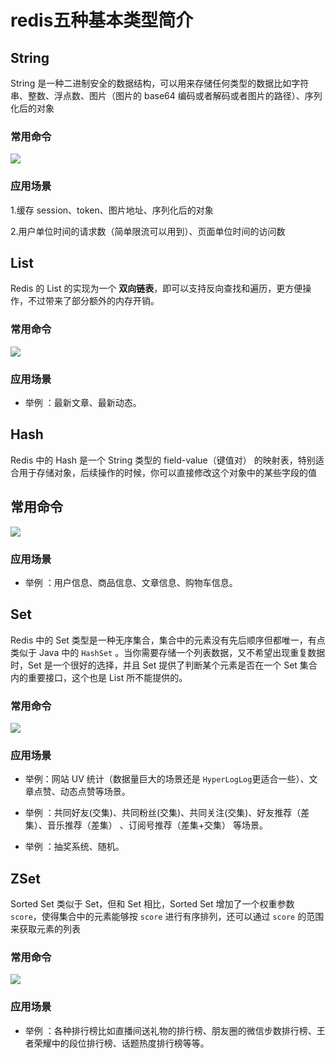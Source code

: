 # redis五种基本类型简介

## String

String 是一种二进制安全的数据结构，可以用来存储任何类型的数据比如字符串、整数、浮点数、图片（图片的 base64 编码或者解码或者图片的路径）、序列化后的对象

### 常用命令

![](C:\Users\sugon\Desktop\note\redis\images\1.png)

### 应用场景

1.缓存 session、token、图片地址、序列化后的对象

2.用户单位时间的请求数（简单限流可以用到）、页面单位时间的访问数

## List

Redis 的 List 的实现为一个 **双向链表**，即可以支持反向查找和遍历，更方便操作，不过带来了部分额外的内存开销。

### 常用命令

![](C:\Users\sugon\Desktop\note\redis\images\2.png)



### 应用场景

- 举例 ：最新文章、最新动态。



## Hash

Redis 中的 Hash 是一个 String 类型的 field-value（键值对） 的映射表，特别适合用于存储对象，后续操作的时候，你可以直接修改这个对象中的某些字段的值



## 常用命令

![](C:\Users\sugon\Desktop\note\redis\images\3.png)



### 应用场景

- 举例 ：用户信息、商品信息、文章信息、购物车信息。





## Set

Redis 中的 Set 类型是一种无序集合，集合中的元素没有先后顺序但都唯一，有点类似于 Java 中的 `HashSet` 。当你需要存储一个列表数据，又不希望出现重复数据时，Set 是一个很好的选择，并且 Set 提供了判断某个元素是否在一个 Set 集合内的重要接口，这个也是 List 所不能提供的。

### 常用命令

![](C:\Users\sugon\Desktop\note\redis\images\4.png)



### 应用场景

- 举例：网站 UV 统计（数据量巨大的场景还是 `HyperLogLog`更适合一些）、文章点赞、动态点赞等场景。

- 举例 ：共同好友(交集)、共同粉丝(交集)、共同关注(交集)、好友推荐（差集）、音乐推荐（差集） 、订阅号推荐（差集+交集） 等场景。
- 举例 ：抽奖系统、随机。



## ZSet

Sorted Set 类似于 Set，但和 Set 相比，Sorted Set 增加了一个权重参数 `score`，使得集合中的元素能够按 `score` 进行有序排列，还可以通过 `score` 的范围来获取元素的列表

### 常用命令

![](C:\Users\sugon\Desktop\note\redis\images\5.png)



### 应用场景

- 举例 ：各种排行榜比如直播间送礼物的排行榜、朋友圈的微信步数排行榜、王者荣耀中的段位排行榜、话题热度排行榜等等。
